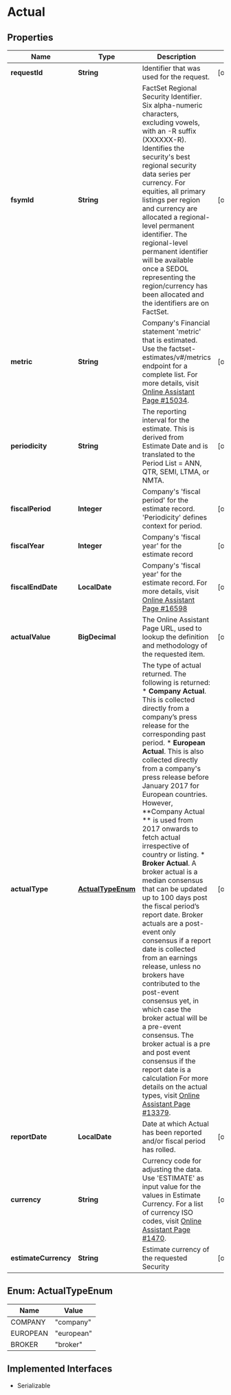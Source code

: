 

# Actual


## Properties

Name | Type | Description | Notes
------------ | ------------- | ------------- | -------------
**requestId** | **String** | Identifier that was used for the request. |  [optional]
**fsymId** | **String** | FactSet Regional Security Identifier. Six alpha-numeric characters, excluding vowels, with an -R suffix (XXXXXX-R). Identifies the security&#39;s best regional security data series per currency. For equities, all primary listings per region and currency are allocated a regional-level permanent identifier. The regional-level permanent identifier will be available once a SEDOL representing the region/currency has been allocated and the identifiers are on FactSet. |  [optional]
**metric** | **String** | Company&#39;s Financial statement &#39;metric&#39; that is estimated. Use the factset-estimates/v#/metrics endpoint for a complete list. For more details, visit [Online Assistant Page #15034](https://oa.apps.factset.com/pages/15034). |  [optional]
**periodicity** | **String** | The reporting interval for the estimate. This is derived from Estimate Date and is translated to the Period List &#x3D; ANN, QTR, SEMI, LTMA, or NMTA. |  [optional]
**fiscalPeriod** | **Integer** | Company&#39;s &#39;fiscal period&#39; for the estimate record.  &#39;Periodicity&#39; defines context for period. |  [optional]
**fiscalYear** | **Integer** | Company&#39;s &#39;fiscal year&#39; for the estimate record |  [optional]
**fiscalEndDate** | **LocalDate** | Company&#39;s &#39;fiscal year&#39; for the estimate record. For more details, visit [Online Assistant Page #16598](https://oa.apps.factset.com/pages/16598) |  [optional]
**actualValue** | **BigDecimal** | The Online Assistant Page URL, used to lookup the definition and methodology of the requested item. |  [optional]
**actualType** | [**ActualTypeEnum**](#ActualTypeEnum) | The type of actual returned. The following is returned:   * **Company Actual**. This is collected directly from a company’s press release for the corresponding past period.    * **European Actual**. This is also collected directly from a company&#39;s press release before January 2017 for European countries. However, **Company Actual ** is used from 2017 onwards to fetch actual irrespective of country or listing.   * **Broker Actual**. A broker actual is a median consensus that can be updated up to 100 days post the fiscal period’s report date. Broker actuals are a post-event only consensus if a report date is collected from an earnings release, unless no brokers have contributed to the post-event consensus yet, in which case the broker actual will be a pre-event consensus.  The broker actual is a pre and post event consensus if the report date is a calculation  For more details on the actual types, visit [Online Assistant Page #13379](https://my.apps.factset.com/oa/pages/13379).     |  [optional]
**reportDate** | **LocalDate** | Date at which Actual has been reported and/or fiscal period has rolled. |  [optional]
**currency** | **String** | Currency code for adjusting the data. Use &#39;ESTIMATE&#39; as input value for the values in Estimate Currency. For a list of currency ISO codes, visit [Online Assistant Page #1470](https://oa.apps.factset.com/pages/1470). |  [optional]
**estimateCurrency** | **String** | Estimate currency of the requested Security |  [optional]



## Enum: ActualTypeEnum

Name | Value
---- | -----
COMPANY | &quot;company&quot;
EUROPEAN | &quot;european&quot;
BROKER | &quot;broker&quot;


## Implemented Interfaces

* Serializable


